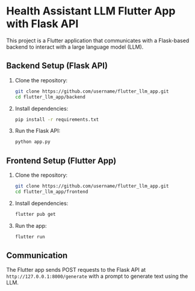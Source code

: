 # Health Assistant LLM Flutter App with Flask API

This project is a Flutter application that communicates with a Flask-based backend to interact with a large language model (LLM). 

## Backend Setup (Flask API)
1. Clone the repository:
    ```bash
    git clone https://github.com/username/flutter_llm_app.git
    cd flutter_llm_app/backend
    ```

2. Install dependencies:
    ```bash
    pip install -r requirements.txt
    ```

3. Run the Flask API:
    ```bash
    python app.py
    ```

## Frontend Setup (Flutter App)
1. Clone the repository:
    ```bash
    git clone https://github.com/username/flutter_llm_app.git
    cd flutter_llm_app/frontend
    ```

2. Install dependencies:
    ```bash
    flutter pub get
    ```

3. Run the app:
    ```bash
    flutter run
    ```

## Communication
The Flutter app sends POST requests to the Flask API at `http://127.0.0.1:8000/generate` with a prompt to generate text using the LLM.

